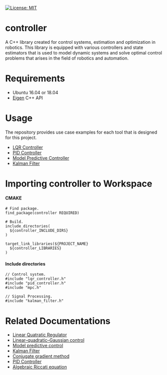 [![License: MIT](https://img.shields.io/badge/License-MIT-yellow.svg)](https://opensource.org/licenses/MIT)

**controller**
====

A C++ library created for control systems, estimation and optimization in robotics. This library is equipped with various controllers and state estimators that is used to model dynamic systems and solve optimal control problems that arises in the field of robotics and automation.

**Requirements**
====

- Ubuntu 16.04 or 18.04
- [Eigen](http://eigen.tuxfamily.org/index.php?title=Main_Page#Download) C++ API

**Usage**
====

The repository provides use case examples for each tool that is designed for this project.

- [LQR Controller](https://github.com/duckstarr/controller/blob/master/src/control_system/lqr_controller/example/lqr.cpp)
- [PID Controller](https://github.com/duckstarr/controller/blob/master/src/control_system/pid_controller/example/pid.cpp)
- [Model Predictive Controller](https://github.com/duckstarr/controller/blob/master/src/control_system/mpc/example/mpc.cpp)
- [Kalman Filter](https://github.com/duckstarr/controller/blob/master/src/filter/kalman_filter/example/kalman.cpp)

**Importing controller to Workspace**
====

#### CMAKE 
```
# Find package.
find_package(controller REQUIRED)

# Build.
include_directories(
  ${controller_INCLUDE_DIRS}
)

target_link_libraries(${PROJECT_NAME}
  ${controller_LIBRARIES}
)
```

#### Include directories
```
// Control system.
#include "lqr_controller.h"
#include "pid_controller.h"
#include "mpc.h"

// Signal Processing.
#include "kalman_filter.h"
```

**Related Documentations**
====

- [Linear Quatratic Regulator](https://en.wikipedia.org/wiki/Linear%E2%80%93quadratic_regulator)
- [Linear–quadratic–Gaussian control](https://en.wikipedia.org/wiki/Linear%E2%80%93quadratic%E2%80%93Gaussian_control)
- [Model predictive control](https://en.wikipedia.org/wiki/Model_predictive_control)
- [Kalman Filter](https://en.wikipedia.org/wiki/Kalman_filter)
- [Conjugate gradient method](https://en.wikipedia.org/wiki/Conjugate_gradient_method)
- [PID Controller](https://en.wikipedia.org/wiki/PID_controller)
- [Algebraic Riccati equation](https://en.wikipedia.org/wiki/Algebraic_Riccati_equation)